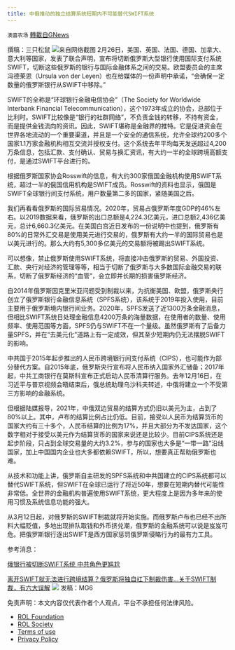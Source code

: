 ```yaml
---
title: 中俄推动的独立结算系统短期内不可能替代SWIFT系统
---
```

`澳喜农场` [轉載自GNews](https://gnews.org/zh-hans/2110100/)

撰稿：三只松鼠
![](https://assets.gnews.org/wp-content/uploads/2022/03/7D62900D-01B4-4CF7-A971-856F87E1498E.jpeg)来自网络截图
2月26日，美国、英国、法国、德国、加拿大、意大利等国家，发表了联合声明，宣布将切断俄罗斯大型银行使用国际支付系统SWIFT，切断这些俄罗斯的银行与国际金融体系之间的交易。欧盟委员会的主席冯德莱恩（Ursula von der Leyen）也在给媒体的一份声明中承诺，“会确保一定数量的俄罗斯银行从SWIFT中移除。”

SWIFT的全称是“环球银行金融电信协会”（The Society for Worldwide Interbank Financial Telecommunication），这个1973年成立的协会，总部位于比利时。SWIFT比较像是“银行的社群网络”，不负责金钱的转移，不持有资金，而是提供金钱流向的资讯。因此，SWIFT堪称是金融界的推特。它是促进资金在世界各地流动的一个重要渠道，并且是一个安全的通信系统，允许全球约200多个国家1.1万家金融机构相互交流并授权支付。这个系统去年平均每天发送超过4,200万条信息，包括汇款、支付确认、贸易与换汇资讯，有大约一半的全球跨境高额支付，是通过SWIFT平台进行的。

根据俄罗斯国家协会Rosswift的信息，有大约300家俄国金融机构使用SWIFT系统，超过一半的俄国信用机构是SWIFT成员。Rosswift的资料也显示，俄国是SWIFT全球银行间支付系统，用户数量第二多的国家，紧随美国之后。

我们再看看俄罗斯的国际贸易情况。2020年，贸易占俄罗斯年度GDP的46%左右。以2019数据来看，俄罗斯的出口总额是4,224.3亿美元，进口总额2,436亿美元，总计6,660.3亿美元。在美国白宫近日发布的一份说明中也提到，俄罗斯有80%的日常外汇交易是使用美元进行交易的，俄罗斯有大约一半的国际贸易也是以美元进行的。那么大约有5,300多亿美元的交易额将被踢出SWIFT系统。

可以想像，禁止俄罗斯使用SWIFT系统，将直接冲击俄罗斯的贸易、外国投资、汇款、央行对经济的管理等等，相当于切断了俄罗斯与大多数国际金融交易的联系，切断了俄罗斯经济的“血管”，会立即并长期的损害俄罗斯经济。

自2014年俄罗斯因克里米亚问题受到制裁以来，为抗衡美国、欧盟，俄罗斯央行创立了俄罗斯银行金融信息系统（SPFS系统），该系统于2019年投入使用，目前主要用于俄罗斯境内银行间业务。2020年，SPFS发送了近1300万条金融消息，但相比SWIFT系统日处理金融信息4200万条的海量数据，在使用者的数量、使用频率、使用范围等方面，SPFS仍与SWIFT不在一个量级。虽然俄罗斯有了后备力量SPFS，并在“去美元化”道路上有一定成效，但其至少短期内仍无法摆脱SWIFT的影响。

中共国于2015年起步推出的人民币跨境银行间支付系统（CIPS），也可能作为部分替代方案。自2015年底，俄罗斯央行宣布将人民币纳入国家外汇储备；2017年起，中共工商银行在莫斯科宣布正式启动人民币清算行服务。去年12月16日，在习近平与普京视频会晤结束后，俄总统助理乌沙科夫转述，中俄将建立一个不受第三方影响的金融系统。

但根据陆媒报导，2021年，中俄双边贸易的结算方式仍旧以美元为主，占到了80%以上。其中，卢布的结算比例占比仍低。目前，接受以人民币为结算货币的国家大约有三十多个，人民币结算的比例为17%，并且大部分为不发达国家，这个数字相对于接受以美元作为结算货币的国家来说还是比较少。目前CIPS系统还是起步阶段，只占到全球交易量的大约3.2%，参与的国家也大多是“一带一路”沿线国家，加上中国国内企业也大多都依赖SWIFT，所以，想要真正帮助俄罗斯也难。

从技术和功能上讲，俄罗斯自主研发的SPFS系统和中共国建立的CIPS系统都可以替代SWIFT系统，但SWIFT在全球已运行了将近50年，想要在短期内替代可能性非常低。全世界的金融机构普遍使用SWIFT系统，更大程度上是因为多年来的使用习惯及系统信息功能的强大。

从3月12日起，对俄罗斯的SWIFT制裁就将开始实施。而俄罗斯卢布也已经不出所料大幅贬值，多地出现排队取钱和外币挤兑潮，俄罗斯的金融系统可以说是岌岌可危。把俄罗斯银行逐出SWIFT是西方国家惩罚俄罗斯侵略行为的最有力工具。

参考消息：

[俄银行被切断SWIFT系统 中共角色更尴尬](https://www.epochtimes.com/gb/22/2/27/n13609576.htm)

[离开SWIFT就无法进行跨境结算？俄罗斯将独自扛下制裁伤害…关于SWIFT制裁，有六大误解](http://news.hexun.com/2022-03-03/205418443.html?from=rss)
![](https://assets.gnews.org/wp-content/uploads/2022/03/澳喜图标2-1.jpg)
发稿：MG6

 

免责声明：本文内容仅代表作者个人观点，平台不承担任何法律风险。

- [ROL Foundation](https://rolfoundation.org/)
- [ROL Society](https://rolsociety.org/)
- [Terms of use](https://gnews.org/terms-of-use-3/)
- [Privacy Policy](https://gnews.org/privacy-policy/)
